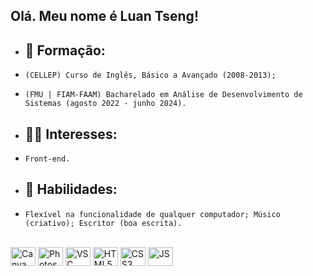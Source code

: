 ## Olá. Meu nome é Luan Tseng!

- <h2>🌱 Formação:</h2> 
-     (CELLEP) Curso de Inglês, Básico a Avançado (2008-2013); 
-     (FMU | FIAM-FAAM) Bacharelado em Análise de Desenvolvimento de Sistemas (agosto 2022 - junho 2024).
- <h2>👨‍💻 Interesses:</h2>
-     Front-end.
- <h2>🧒 Habilidades:</h2> 
-     Flexível na funcionalidade de qualquer computador; Músico (criativo); Escritor (boa escrita).

<div style="display: inline_block"><br>      
 <img align="center" alt="Canva" height="30" width="40" src="https://cdn.jsdelivr.net/gh/devicons/devicon/icons/canva/canva-original.svg">
 <img align="center" alt="Photoshop" height="30" width="40" src="https://cdn.jsdelivr.net/gh/devicons/devicon/icons/photoshop/photoshop-line.svg">
 <img align="center" alt="VSC" height="30" width="40" src="https://cdn.jsdelivr.net/gh/devicons/devicon/icons/vscode/vscode-original-wordmark.svg">
 <img align="center" alt="HTML5" height="30" width="40" src="https://cdn.jsdelivr.net/gh/devicons/devicon/icons/html5/html5-plain-wordmark.svg">
 <img align="center" alt="CSS3" height="30" width="40" src="https://cdn.jsdelivr.net/gh/devicons/devicon/icons/css3/css3-original-wordmark.svg">
 <img align="center" alt="JS" height="30" width="40" src="https://cdn.jsdelivr.net/gh/devicons/devicon/icons/javascript/javascript-plain.svg">
</div>


